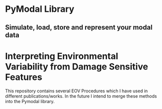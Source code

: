 
PyModal Library
=================

Simulate, load, store and represent your modal data
------------------------------------------------------


# Interpreting Environmental Variability from Damage Sensitive Features

This repository contains several EOV Procedures which I have used in different publications/works. In the future I intend to merge these methods into the Pymodal library.
